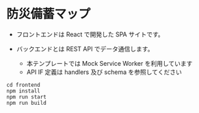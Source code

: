 # 防災備蓄マップ

- フロントエンドは React で開発した SPA サイトです。

- バックエンドとは REST API でデータ通信します。
    - 本テンプレートでは Mock Service Worker を利用しています
    - API IF 定義は handlers 及び schema を参照してください


```
cd frontend
npm install
npm run start
npm run build
```